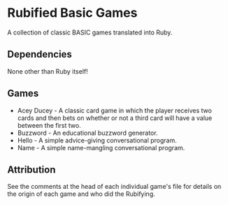# Rubified Basic Games
A collection of classic BASIC games translated into Ruby.

## Dependencies
None other than Ruby itself!

## Games
- Acey Ducey - A classic card game in which the player receives two cards and
then bets on whether or not a third card will have a value between the first
two.
- Buzzword - An educational buzzword generator.
- Hello - A simple advice-giving conversational program.
- Name - A simple name-mangling conversational program.

## Attribution
See the comments at the head of each individual game's file for details on the 
origin of each game and who did the Rubifying.
